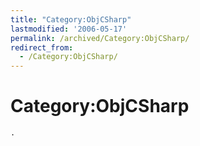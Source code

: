 ```yaml
---
title: "Category:ObjCSharp"
lastmodified: '2006-05-17'
permalink: /archived/Category:ObjCSharp/
redirect_from:
  - /Category:ObjCSharp/
---
```


Category:ObjCSharp
==================

    .

